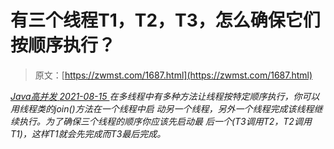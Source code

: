 <!--yml
category: 未分类
date: 0001-01-01 00:00:00
--->

# 有三个线程T1，T2，T3，怎么确保它们按顺序执行？

> 原文：[https://zwmst.com/1687.html](https://zwmst.com/1687.html)

   [ *Java高并发* ](https://zwmst.com/java%e9%ab%98%e5%b9%b6%e5%8f%91)*[ <time datetime="2021-08-15T16:14:07+08:00"> 2021-08-15 </time> ](https://zwmst.com/1687.html)  在多线程中有多种方法让线程按特定顺序执行，你可以用线程类的join()方法在一个线程中启 动另一个线程，另外一个线程完成该线程继续执行。为了确保三个线程的顺序你应该先启动最 后一个(T3调用T2，T2调用T1)，这样T1就会先完成而T3最后完成。*